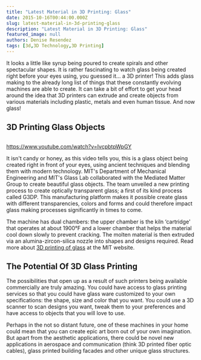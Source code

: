 ```yaml
---
title: "Latest Material in 3D Printing: Glass"
date: 2015-10-16T00:44:00.000Z
slug: latest-material-in-3d-printing-glass
description: "Latest Material in 3D Printing: Glass"
featured_image: null
authors: Denise Resendez
tags: [3d,3D Technology,3D Printing]
---
```


It looks a little like syrup being poured to create spirals and other spectacular shapes. It is rather fascinating to watch glass being created right before your eyes using, you guessed it… a 3D printer! This adds glass making to the already long list of things that these constantly evolving machines are able to create. It can take a bit of effort to get your head around the idea that 3D printers can extrude and create objects from various materials including plastic, metals and even human tissue. And now glass!

## 3D Printing Glass Objects

## 

https://www.youtube.com/watch?v=IvcpbtpWpGY

It isn't candy or honey, as this video tells you, this is a glass object being created right in front of your eyes, using ancient techniques and blending them with modern technology. MIT's Department of Mechanical Engineering and MIT's Glass Lab collaborated with the Mediated Matter Group to create beautiful glass objects. The team unveiled a new printing process to create optically transparent glass; a first of its kind process called G3DP. This manufacturing platform makes it possible create glass with different transparencies, colors and forms and could therefore impact glass making processes significantly in times to come. 

The machine has dual chambers: the upper chamber is the kiln ‘cartridge' that operates at about 1900°F and a lower chamber that helps the material cool down slowly to prevent cracking. The molten material is then extruded via an alumina-zircon-silica nozzle into shapes and designs required. Read more about [3D printing of glass](http://news.mit.edu/2015/3-d-printing-transparent-glass-0914) at the MIT website. 

## The Potential Of 3D Glass Printing

The possibilities that open up as a result of such printers being available commercially are truly amazing. You could have access to glass printing services so that you could have glass ware customized to your own specifications: the shape, size and color that you want. You could use a 3D scanner to scan designs you want, tweak them to your preferences and have access to objects that you will love to use.

Perhaps in the not so distant future, one of these machines in your home could mean that you can create epic art born out of your own imagination. But apart from the aesthetic applications, there could be novel new applications in aerospace and communication (think 3D printed fiber optic cables), glass printed building facades and other unique glass structures.